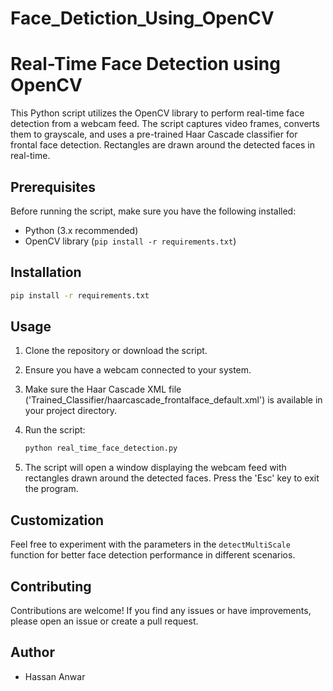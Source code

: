 # Face_Detiction_Using_OpenCV

# Real-Time Face Detection using OpenCV

This Python script utilizes the OpenCV library to perform real-time face detection from a webcam feed. The script captures video frames, converts them to grayscale, and uses a pre-trained Haar Cascade classifier for frontal face detection. Rectangles are drawn around the detected faces in real-time.

## Prerequisites

Before running the script, make sure you have the following installed:

- Python (3.x recommended)
- OpenCV library (`pip install -r requirements.txt`)

## Installation

```bash
pip install -r requirements.txt
```

## Usage

1. Clone the repository or download the script.
2. Ensure you have a webcam connected to your system.
3. Make sure the Haar Cascade XML file ('Trained_Classifier/haarcascade_frontalface_default.xml') is available in your project directory.
4. Run the script:

    ```bash
    python real_time_face_detection.py
    ```

5. The script will open a window displaying the webcam feed with rectangles drawn around the detected faces. Press the 'Esc' key to exit the program.

## Customization

Feel free to experiment with the parameters in the `detectMultiScale` function for better face detection performance in different scenarios.

## Contributing

Contributions are welcome! If you find any issues or have improvements, please open an issue or create a pull request.

## Author

- Hassan Anwar
